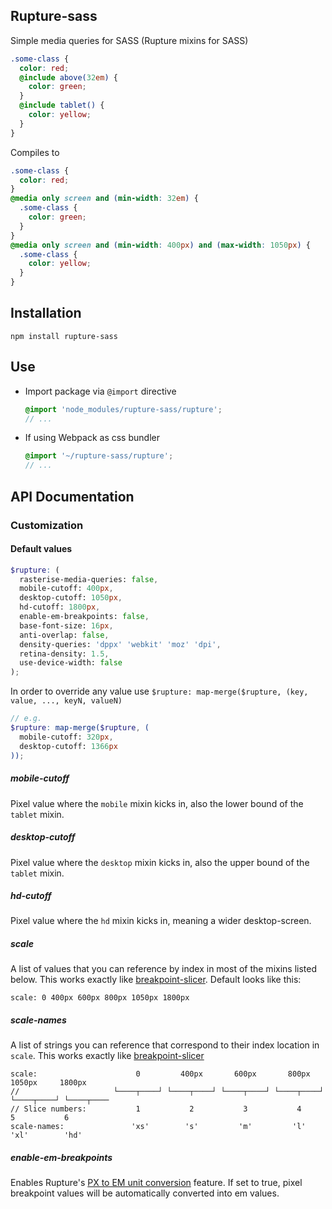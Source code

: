 Rupture-sass
------------

Simple media queries for SASS (Rupture mixins for SASS)

```scss
.some-class {
  color: red;
  @include above(32em) {
    color: green;
  }
  @include tablet() {
    color: yellow;
  }
}
```

Compiles to

```css
.some-class {
  color: red;
}
@media only screen and (min-width: 32em) {
  .some-class {
    color: green;
  }
}
@media only screen and (min-width: 400px) and (max-width: 1050px) {
  .some-class {
    color: yellow;
  }
}
```

Installation
------------

`npm install rupture-sass`

Use
---

- Import package via ```@import``` directive
  ```scss
  @import 'node_modules/rupture-sass/rupture';
  // ...
  ```
- If using Webpack as css bundler
  ```scss
  @import '~/rupture-sass/rupture';
  // ...
  ```

API Documentation
-----------------

### Customization

#### Default values

```scss
$rupture: (
  rasterise-media-queries: false,
  mobile-cutoff: 400px,
  desktop-cutoff: 1050px,
  hd-cutoff: 1800px,
  enable-em-breakpoints: false, 
  base-font-size: 16px,
  anti-overlap: false,
  density-queries: 'dppx' 'webkit' 'moz' 'dpi',
  retina-density: 1.5,
  use-device-width: false
);
```

In order to override any value use ```$rupture: map-merge($rupture, (key, value, ..., keyN, valueN)```

```scss
// e.g.
$rupture: map-merge($rupture, (
  mobile-cutoff: 320px,
  desktop-cutoff: 1366px
));
```

##### mobile-cutoff
Pixel value where the `mobile` mixin kicks in, also the lower bound of the `tablet` mixin.

##### desktop-cutoff
Pixel value where the `desktop` mixin kicks in, also the upper bound of the `tablet` mixin.

##### hd-cutoff
Pixel value where the `hd` mixin kicks in, meaning a wider desktop-screen.

##### scale
A list of values that you can reference by index in most of the mixins listed below. This works exactly like [breakpoint-slicer](https://github.com/lolmaus/breakpoint-slicer). Default looks like this:
```
scale: 0 400px 600px 800px 1050px 1800px
```
##### scale-names
A list of strings you can reference that correspond to their index location in `scale`. This works exactly like [breakpoint-slicer](https://github.com/lolmaus/breakpoint-slicer#calling-slices-by-names-rather-than-numbers)

```
scale:                      0         400px       600px       800px       1050px     1800px
//                     └────┬────┘ └────┬────┘ └────┬────┘ └────┬────┘ └────┬────┘ └────┬────
// Slice numbers:           1           2           3           4           5           6
scale-names:               'xs'        's'         'm'         'l'         'xl'        'hd'
```

##### enable-em-breakpoints
Enables Rupture's [PX to EM unit conversion](#px-to-em-unit-conversion) feature. If set to true, pixel breakpoint values will be automatically converted into em values.

